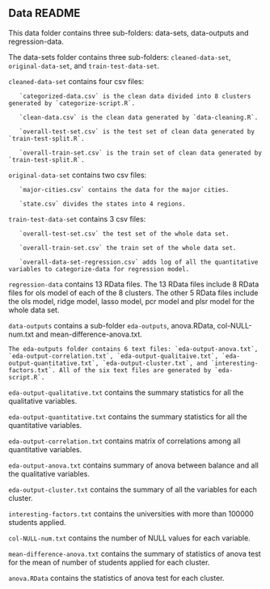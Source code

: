 ## Data README

This data folder contains three sub-folders: data-sets, data-outputs and regression-data.

The data-sets folder contains three sub-folders: `cleaned-data-set`, `original-data-set`, and `train-test-data-set`. 

   `cleaned-data-set` contains four csv files: 

       `categorized-data.csv` is the clean data divided into 8 clusters generated by `categorize-script.R`.
       
       `clean-data.csv` is the clean data generated by `data-cleaning.R`.
       
       `overall-test-set.csv` is the test set of clean data generated by `train-test-split.R`.
       
       `overall-train-set.csv` is the train set of clean data generated by `train-test-split.R`.
   
   `original-data-set` contains two csv files:

       `major-cities.csv` contains the data for the major cities. 
       
       `state.csv` divides the states into 4 regions.
   
   `train-test-data-set` contains 3 csv files:
      
       `overall-test-set.csv` the test set of the whole data set.

       `overall-train-set.csv` the train set of the whole data set.

       `overall-data-set-regression.csv` adds log of all the quantitative variables to categorize-data for regression model. 

`regression-data` contains 13 RData files. The 13 RData files include 8 RData files for ols model of each of the 8 clusters. The other 5 RData files include the ols model, ridge model, lasso model, pcr model and plsr model for the whole data set. 

`data-outputs` contains a sub-folder `eda-outputs`, anova.RData, col-NULL-num.txt and mean-difference-anova.txt.
      
    The eda-outputs folder contains 6 text files: `eda-output-anova.txt`, `eda-output-correlation.txt`, `eda-output-qualitaive.txt`, `eda-output-quantitative.txt`, `eda-output-cluster.txt`, and `interesting-factors.txt`. All of the six text files are generated by `eda-script.R`.

   `eda-output-qualitative.txt` contains the summary statistics for all the qualitative variables.

   `eda-output-quantitative.txt` contains the summary statistics for all the quantitative variables.
	
   `eda-output-correlation.txt` contains matrix of correlations among all quantitative variables.

   `eda-output-anova.txt` contains summary of anova between balance and all the qualitative variables.

   `eda-output-cluster.txt` contains the summary of all the variables for each cluster.

   `interesting-factors.txt` contains the universities with more than 100000 students applied.

   `col-NULL-num.txt` contains the number of NULL values for each variable.

   `mean-difference-anova.txt` contains the summary of statistics of anova test for the mean of number of students applied for each cluster.

   `anova.RData` contains the statistics of anova test for each cluster.


 
